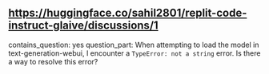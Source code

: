 ## https://huggingface.co/sahil2801/replit-code-instruct-glaive/discussions/1

contains_question: yes
question_part: When attempting to load the model in text-generation-webui, I encounter a `TypeError: not a string` error. Is there a way to resolve this error?